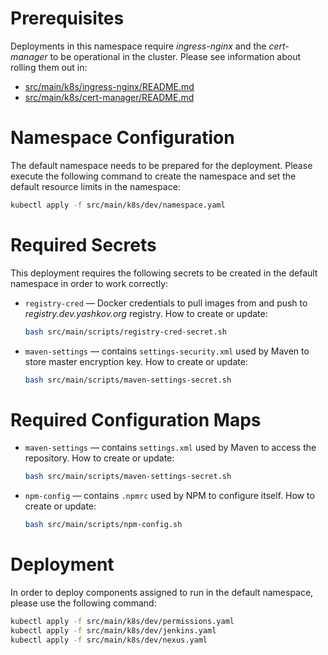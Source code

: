 # Prerequisites

Deployments in this namespace require _ingress-nginx_ and the
_cert-manager_ to be operational in the cluster. Please
see information about rolling them out in:

* [src/main/k8s/ingress-nginx/README.md](../ingress-nginx/README.md)
* [src/main/k8s/cert-manager/README.md](../cert-manager/README.md)

# Namespace Configuration

The default namespace needs to be prepared for the deployment. Please
execute the following command to create the namespace and set
the default resource limits in the namespace:

```sh
kubectl apply -f src/main/k8s/dev/namespace.yaml
```

# Required Secrets

This deployment requires the following secrets to be created in the
default namespace in order to work correctly:

* `registry-cred` — Docker credentials to pull images from and
  push to _registry.dev.yashkov.org_ registry. How to create or update:
  ```sh
  bash src/main/scripts/registry-cred-secret.sh
  ```
* `maven-settings` — contains `settings-security.xml` used by Maven to
  store master encryption key. How to create or update:
  ```sh
  bash src/main/scripts/maven-settings-secret.sh
  ```

# Required Configuration Maps

* `maven-settings` — contains `settings.xml` used by Maven to access
  the repository. How to create or update:
  ```sh
  bash src/main/scripts/maven-settings-secret.sh
  ```
* `npm-config` — contains `.npmrc` used by NPM to configure itself.
  How to create or update:
  ```sh
  bash src/main/scripts/npm-config.sh
  ```

# Deployment

In order to deploy components assigned to run in the default namespace,
please use the following command:

```sh
kubectl apply -f src/main/k8s/dev/permissions.yaml
kubectl apply -f src/main/k8s/dev/jenkins.yaml
kubectl apply -f src/main/k8s/dev/nexus.yaml
```
